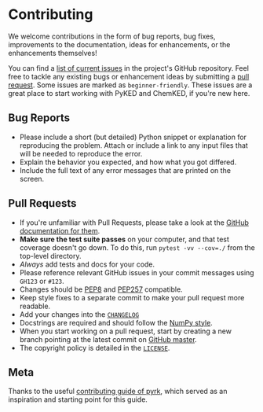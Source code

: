 # Contributing

We welcome contributions in the form of bug reports, bug fixes, improvements to the documentation, ideas for enhancements, or the enhancements themselves!

You can find a [list of current issues](https://github.com/bryanwweber/thermostate/issues) in the project's GitHub repository. Feel free to tackle any existing bugs or enhancement ideas by submitting a [pull request](https://github.com/bryanwweber/thermostate/pulls). Some issues are marked as `beginner-friendly`. These issues are a great place to start working with PyKED and ChemKED, if you're new here.

## Bug Reports

* Please include a short (but detailed) Python snippet or explanation for reproducing the problem. Attach or include a link to any input files that will be needed to reproduce the error.
* Explain the behavior you expected, and how what you got differed.
* Include the full text of any error messages that are printed on the screen.

## Pull Requests

* If you're unfamiliar with Pull Requests, please take a look at the [GitHub documentation for them](https://help.github.com/articles/proposing-changes-to-a-project-with-pull-requests/).
* **Make sure the test suite passes** on your computer, and that test coverage doesn't go down. To do this, run `pytest -vv --cov=./` from the top-level directory.
* *Always* add tests and docs for your code.
* Please reference relevant GitHub issues in your commit messages using `GH123` or `#123`.
* Changes should be [PEP8](https://www.python.org/dev/peps/pep-0008/) and [PEP257](https://www.python.org/dev/peps/pep-0257/) compatible.
* Keep style fixes to a separate commit to make your pull request more readable.
* Add your changes into the [`CHANGELOG`](https://github.com/bryanwweber/thermostate/blob/master/CHANGELOG.md)
* Docstrings are required and should follow the [NumPy style](https://sphinxcontrib-napoleon.readthedocs.io/en/latest/example_numpy.html).
* When you start working on a pull request, start by creating a new branch pointing at the latest commit on [GitHub master](https://github.com/bryanwweber/thermostate/tree/master).
* The copyright policy is detailed in the [`LICENSE`](https://github.com/bryanwweber/thermostate/blob/master/LICENSE.md).

## Meta

Thanks to the useful [contributing guide of pyrk](https://github.com/pyrk/pyrk/blob/master/CONTRIBUTING.md), which served as an inspiration and starting point for this guide.
